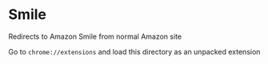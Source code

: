 # Smile

Redirects to Amazon Smile from normal Amazon site

Go to `chrome://extensions` and load this directory as an unpacked extension